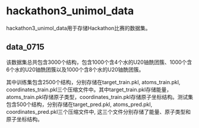 # hackathon3_unimol_data
hackathon3_unimol_data用于存储Hackathon比赛的数据集。

## data_0715
该数据集总共包含3000个结构，包含1000个含4个水的U20铀酰团簇、1000个含6个水的U20铀酰团簇以及1000个含8个水的U20铀酰团簇。 

其中训练集包含2500个结构，分别存储在target_train.pkl, atoms_train.pkl, coordinates_train.pkl三个压缩文件中。其中target_train.pkl存储能量，atoms_train.pkl存储原子类型，coordinates_train.pkl存储原子坐标结构。测试集包含500个结构，分别存储在target_pred.pkl, atoms_pred.pkl, coordinates_pred.pkl三个压缩文件中, 这三个文件分别存储了能量、原子类型和原子坐标结构。
